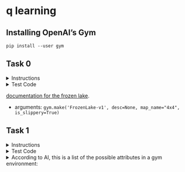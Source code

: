 # q learning

## Installing OpenAI’s Gym

`pip install --user gym`


## Task 0

<details>
    <summary>Instructions</summary>

Write a function `def load_frozen_lake(desc=None, map_name=None, is_slippery=False):` that loads the pre-made `FrozenLakeEnv` evnironment from OpenAI’s `gym`:


* `desc` is either None or a list of lists containing a custom description of the map to load for the environment

* `map_name` is either None or a string containing the pre-made map to load

* Note: If both `desc` and `map_name` are `None`, the environment will load a randomly generated 8x8 map

* `is_slippery` is a boolean to determine if the ice is slippery

* Returns: the environment

</details>

<details>
    <summary>Test Code</summary>

```
$ cat 0-main.py
#!/usr/bin/env python3

load_frozen_lake = __import__('0-load_env').load_frozen_lake
import numpy as np

np.random.seed(0)
env = load_frozen_lake()
print(env.desc)
print(env.P[0][0])
env = load_frozen_lake(is_slippery=True)
print(env.desc)
print(env.P[0][0])
desc = [['S', 'F', 'F'], ['F', 'H', 'H'], ['F', 'F', 'G']]
env = load_frozen_lake(desc=desc)
print(env.desc)
env = load_frozen_lake(map_name='4x4')
print(env.desc)
$ ./0-main.py
[[b'S' b'F' b'F' b'F' b'F' b'F' b'F' b'H']
 [b'H' b'F' b'F' b'F' b'F' b'H' b'F' b'F']
 [b'F' b'H' b'F' b'H' b'H' b'F' b'F' b'F']
 [b'F' b'F' b'F' b'H' b'F' b'F' b'F' b'F']
 [b'F' b'F' b'F' b'F' b'F' b'F' b'H' b'F']
 [b'F' b'F' b'F' b'F' b'F' b'F' b'F' b'F']
 [b'F' b'F' b'F' b'F' b'H' b'F' b'F' b'F']
 [b'F' b'F' b'F' b'F' b'F' b'F' b'F' b'G']]
[(1.0, 0, 0.0, False)]
[[b'S' b'F' b'H' b'F' b'H' b'F' b'H' b'F']
 [b'H' b'F' b'F' b'F' b'F' b'F' b'F' b'F']
 [b'F' b'F' b'F' b'F' b'F' b'F' b'F' b'F']
 [b'F' b'H' b'F' b'F' b'F' b'F' b'F' b'F']
 [b'F' b'F' b'H' b'F' b'F' b'F' b'F' b'H']
 [b'F' b'F' b'F' b'F' b'F' b'H' b'F' b'H']
 [b'F' b'F' b'H' b'F' b'H' b'F' b'H' b'F']
 [b'F' b'F' b'H' b'F' b'F' b'F' b'F' b'G']]
[(0.3333333333333333, 0, 0.0, False), (0.3333333333333333, 0, 0.0, False), (0.3333333333333333, 8, 0.0, True)]
[[b'S' b'F' b'F']
 [b'F' b'H' b'H']
 [b'F' b'F' b'G']]
[[b'S' b'F' b'F' b'F']
 [b'F' b'H' b'F' b'H']
 [b'F' b'F' b'F' b'H']
 [b'H' b'F' b'F' b'G']]
$
```


</details>

[documentation for the frozen lake](https://www.gymlibrary.dev/environments/toy_text/frozen_lake/).

* arguments: `gym.make('FrozenLake-v1', desc=None, map_name="4x4", is_slippery=True)`

## Task 1

<details>
    <summary>Instructions</summary>

Write a function `def q_init(env):` that initializes the Q-table:

* `env` is the `FrozenLakeEnv` instance

Returns: the Q-table as a `numpy.ndarray` of zeros

</details>

<details>
    <summary>Test Code</summary>

```
$ cat 1-main.py
#!/usr/bin/env python3

load_frozen_lake = __import__('0-load_env').load_frozen_lake
q_init = __import__('1-q_init').q_init

env = load_frozen_lake()
Q = q_init(env)
print(Q.shape)
env = load_frozen_lake(is_slippery=True)
Q = q_init(env)
print(Q.shape)
desc = [['S', 'F', 'F'], ['F', 'H', 'H'], ['F', 'F', 'G']]
env = load_frozen_lake(desc=desc)
Q = q_init(env)
print(Q.shape)
env = load_frozen_lake(map_name='4x4')
Q = q_init(env)
print(Q.shape)
$ ./1-main.py
(64, 4)
(64, 4)
(9, 4)
(16, 4)
$
```

</details>

<details>
    <summary>According to AI, this is a list of the possible attributes in a gym environment:</summary>


```
print("Observation Space:")
print("Type:", type(env.observation_space))
print("Number of States (n):", env.observation_space.n if hasattr(env.observation_space, 'n') else None)
print("Shape:", env.observation_space.shape if hasattr(env.observation_space, 'shape') else None)
print("Low:", env.observation_space.low if hasattr(env.observation_space, 'low') else None)
print("High:", env.observation_space.high if hasattr(env.observation_space, 'high') else None)
print("Data Type:", env.observation_space.dtype if hasattr(env.observation_space, 'dtype') else None)

# Accessing action space attributes
print("\nAction Space:")
print("Type:", type(env.action_space))
print("Number of Actions (n):", env.action_space.n if hasattr(env.action_space, 'n') else None)
print("Shape:", env.action_space.shape if hasattr(env.action_space, 'shape') else None)
print("Low:", env.action_space.low if hasattr(env.action_space, 'low') else None)
print("High:", env.action_space.high if hasattr(env.action_space, 'high') else None)
print("Data Type:", env.action_space.dtype if hasattr(env.action_space, 'dtype') else None)


```

</details>

